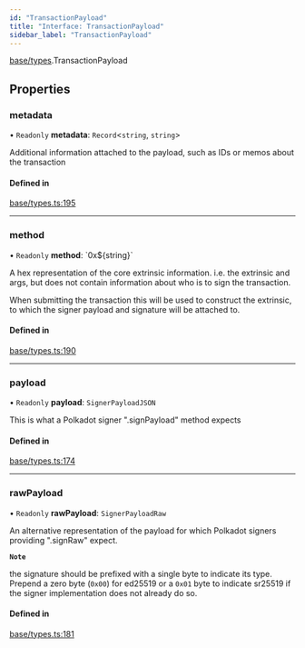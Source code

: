 ```yaml
---
id: "TransactionPayload"
title: "Interface: TransactionPayload"
sidebar_label: "TransactionPayload"
---
```


[base/types](../../../../modules/Base/Types/Types.md).TransactionPayload

## Properties

### metadata

• `Readonly` **metadata**: `Record`\<`string`, `string`\>

Additional information attached to the payload, such as IDs or memos about the transaction

#### Defined in

[base/types.ts:195](https://github.com/PolymeshAssociation/polymesh-sdk/blob/fedc4714f/src/base/types.ts#L195)

___

### method

• `Readonly` **method**: \`0x$\{string}\`

A hex representation of the core extrinsic information. i.e. the extrinsic and args, but does not contain information about who is to sign the transaction.

When submitting the transaction this will be used to construct the extrinsic, to which
the signer payload and signature will be attached to.

#### Defined in

[base/types.ts:190](https://github.com/PolymeshAssociation/polymesh-sdk/blob/fedc4714f/src/base/types.ts#L190)

___

### payload

• `Readonly` **payload**: `SignerPayloadJSON`

This is what a Polkadot signer ".signPayload" method expects

#### Defined in

[base/types.ts:174](https://github.com/PolymeshAssociation/polymesh-sdk/blob/fedc4714f/src/base/types.ts#L174)

___

### rawPayload

• `Readonly` **rawPayload**: `SignerPayloadRaw`

An alternative representation of the payload for which Polkadot signers providing ".signRaw" expect.

**`Note`**

the signature should be prefixed with a single byte to indicate its type. Prepend a zero byte (`0x00`) for ed25519 or a `0x01` byte to indicate sr25519 if the signer implementation does not already do so.

#### Defined in

[base/types.ts:181](https://github.com/PolymeshAssociation/polymesh-sdk/blob/fedc4714f/src/base/types.ts#L181)
